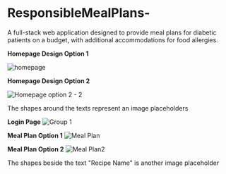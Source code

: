 # ResponsibleMealPlans-
A full-stack web application designed to provide meal plans for diabetic patients on a budget, with additional accommodations for food allergies.

**Homepage Design Option 1**

![homepage](https://github.com/user-attachments/assets/e98f7ab8-adfb-4007-afda-a929c309e51e)

**Homepage Design Option 2**

![Homepage option 2 - 2](https://github.com/user-attachments/assets/b87dc109-71f5-481f-81c3-894e438f3f65)

The shapes around the texts represent an image placeholders

**Login Page**
![Group 1](https://github.com/user-attachments/assets/ecbc9340-c140-4160-9c15-b0accbf93eae)

**Meal Plan Option 1**
![Meal Plan](https://github.com/user-attachments/assets/c02bd804-d1ba-4b75-9571-5d1e34c85785)

**Meal Plan Option 2**
![Meal Plan2](https://github.com/user-attachments/assets/d7d746ce-6957-4eab-8d2b-1596fe9f1d55)

The shapes beside the text "Recipe Name" is another image placeholder

